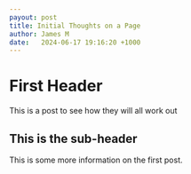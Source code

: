 ```yaml
---
payout: post 
title: Initial Thoughts on a Page
author: James M 
date:   2024-06-17 19:16:20 +1000
---
```


# First Header 

This is a post to see how they will all work out

## This is the sub-header

This is some more information on the first post. 